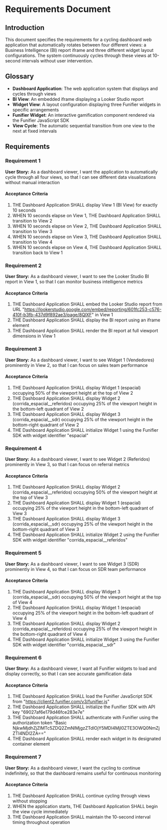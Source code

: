 # Requirements Document

## Introduction

This document specifies the requirements for a cycling dashboard web application that automatically rotates between four different views: a Business Intelligence (BI) report iframe and three different widget layout configurations. The system continuously cycles through these views at 10-second intervals without user intervention.

## Glossary

- **Dashboard Application**: The web application system that displays and cycles through views
- **BI View**: An embedded iframe displaying a Looker Studio report
- **Widget View**: A layout configuration displaying three Funifier widgets in specific arrangements
- **Funifier Widget**: An interactive gamification component rendered via the Funifier JavaScript SDK
- **View Cycle**: The automatic sequential transition from one view to the next at fixed intervals

## Requirements

### Requirement 1

**User Story:** As a dashboard viewer, I want the application to automatically cycle through all four views, so that I can see different data visualizations without manual interaction

#### Acceptance Criteria

1. THE Dashboard Application SHALL display View 1 (BI View) for exactly 10 seconds
2. WHEN 10 seconds elapse on View 1, THE Dashboard Application SHALL transition to View 2
3. WHEN 10 seconds elapse on View 2, THE Dashboard Application SHALL transition to View 3
4. WHEN 10 seconds elapse on View 3, THE Dashboard Application SHALL transition to View 4
5. WHEN 10 seconds elapse on View 4, THE Dashboard Application SHALL transition back to View 1

### Requirement 2

**User Story:** As a dashboard viewer, I want to see the Looker Studio BI report in View 1, so that I can monitor business intelligence metrics

#### Acceptance Criteria

1. THE Dashboard Application SHALL embed the Looker Studio report from URL "https://lookerstudio.google.com/embed/reporting/601fc253-c576-410f-b3fb-437d9f892ae3/page/8QlXF" in View 1
2. THE Dashboard Application SHALL display the BI report using an iframe element
3. THE Dashboard Application SHALL render the BI report at full viewport dimensions in View 1

### Requirement 3

**User Story:** As a dashboard viewer, I want to see Widget 1 (Vendedores) prominently in View 2, so that I can focus on sales team performance

#### Acceptance Criteria

1. THE Dashboard Application SHALL display Widget 1 (espacial) occupying 50% of the viewport height at the top of View 2
2. THE Dashboard Application SHALL display Widget 2 (corrida_espacial__referidos) occupying 25% of the viewport height in the bottom-left quadrant of View 2
3. THE Dashboard Application SHALL display Widget 3 (corrida_espacial__sdr) occupying 25% of the viewport height in the bottom-right quadrant of View 2
4. THE Dashboard Application SHALL initialize Widget 1 using the Funifier SDK with widget identifier "espacial"

### Requirement 4

**User Story:** As a dashboard viewer, I want to see Widget 2 (Referidos) prominently in View 3, so that I can focus on referral metrics

#### Acceptance Criteria

1. THE Dashboard Application SHALL display Widget 2 (corrida_espacial__referidos) occupying 50% of the viewport height at the top of View 3
2. THE Dashboard Application SHALL display Widget 1 (espacial) occupying 25% of the viewport height in the bottom-left quadrant of View 3
3. THE Dashboard Application SHALL display Widget 3 (corrida_espacial__sdr) occupying 25% of the viewport height in the bottom-right quadrant of View 3
4. THE Dashboard Application SHALL initialize Widget 2 using the Funifier SDK with widget identifier "corrida_espacial__referidos"

### Requirement 5

**User Story:** As a dashboard viewer, I want to see Widget 3 (SDR) prominently in View 4, so that I can focus on SDR team performance

#### Acceptance Criteria

1. THE Dashboard Application SHALL display Widget 3 (corrida_espacial__sdr) occupying 50% of the viewport height at the top of View 4
2. THE Dashboard Application SHALL display Widget 1 (espacial) occupying 25% of the viewport height in the bottom-left quadrant of View 4
3. THE Dashboard Application SHALL display Widget 2 (corrida_espacial__referidos) occupying 25% of the viewport height in the bottom-right quadrant of View 4
4. THE Dashboard Application SHALL initialize Widget 3 using the Funifier SDK with widget identifier "corrida_espacial__sdr"

### Requirement 6

**User Story:** As a dashboard viewer, I want all Funifier widgets to load and display correctly, so that I can see accurate gamification data

#### Acceptance Criteria

1. THE Dashboard Application SHALL load the Funifier JavaScript SDK from "https://client2.funifier.com/v3/funifier.js"
2. THE Dashboard Application SHALL initialize the Funifier SDK with API key "69027af6e179d46fce283e7e"
3. THE Dashboard Application SHALL authenticate with Funifier using the authorization token "Basic NjkwMjdhZjZlMTc5ZDQ2ZmNlMjgzZTdlOjY5MDI4MjI0ZTE3OWQ0NmZjZTI4NDI2ZA=="
4. THE Dashboard Application SHALL render each widget in its designated container element

### Requirement 7

**User Story:** As a dashboard viewer, I want the cycling to continue indefinitely, so that the dashboard remains useful for continuous monitoring

#### Acceptance Criteria

1. THE Dashboard Application SHALL continue cycling through views without stopping
2. WHEN the application starts, THE Dashboard Application SHALL begin the view cycle immediately
3. THE Dashboard Application SHALL maintain the 10-second interval timing throughout operation
